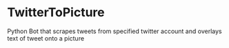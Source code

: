 # TwitterToPicture
Python Bot that scrapes tweets from specified twitter account and overlays text of tweet onto a picture
